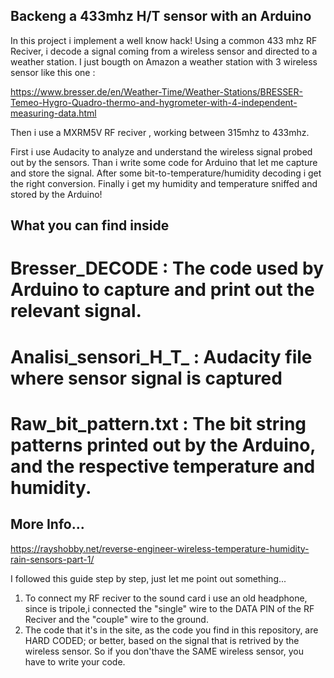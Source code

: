 ## Backeng a 433mhz H/T sensor with an Arduino

In this project i implement a well know hack!
Using a common 433 mhz RF Reciver, i decode a signal coming from a wireless sensor and directed to a weather station.
I just bougth on Amazon a weather station with 3 wireless sensor like this one : 

https://www.bresser.de/en/Weather-Time/Weather-Stations/BRESSER-Temeo-Hygro-Quadro-thermo-and-hygrometer-with-4-independent-measuring-data.html

Then i use a MXRM5V RF reciver , working between 315mhz to 433mhz.

First i use Audacity to analyze and understand the wireless signal probed out by the sensors.
Than i write some code for Arduino that let me capture and store the signal.
After some bit-to-temperature/humidity decoding i get the right conversion.
Finally i get my humidity and temperature sniffed and stored by the Arduino!

## What you can find inside
# Bresser_DECODE       : The code used by Arduino to capture and print out the relevant signal.

# Analisi_sensori_H_T_ : Audacity file where sensor signal is captured

# Raw_bit_pattern.txt  : The bit string patterns printed out by the Arduino, and the respective temperature and humidity.


## More Info...

https://rayshobby.net/reverse-engineer-wireless-temperature-humidity-rain-sensors-part-1/

I followed this guide step by step, just let me point out something...

1) To connect my RF reciver to the sound card i use an old headphone, since is tripole,i connected the "single" 
wire to the DATA PIN of the RF Reciver and the "couple" wire to the ground.
2) The code that it's in the site, as the code you find in this repository, are HARD CODED; 
or better, based on the signal that is retrived by the wireless sensor. 
So if you don'thave the SAME wireless sensor, you have to write your code.



